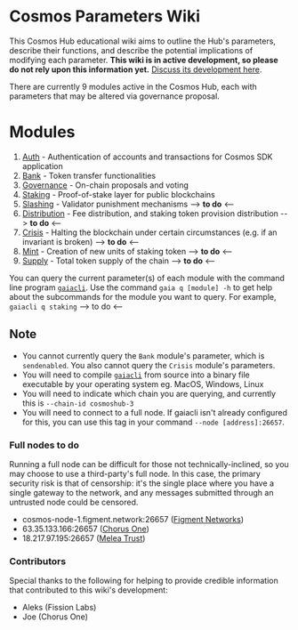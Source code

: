 # Cosmos Parameters Wiki
This Cosmos Hub educational wiki aims to outline the Hub's parameters, describe their functions, and describe the potential implications of modifying each parameter. **This wiki is in active development, so please do not rely upon this information yet.** [Discuss its development here](https://forum.cosmos.network/t/gwg-cosmos-hub-parameters-wiki/3170).

There are currently 9 modules active in the Cosmos Hub, each with parameters that may be altered via governance proposal.

# Modules
1. [Auth](/Auth.md) - Authentication of accounts and transactions for Cosmos SDK application
2. [Bank](/Bank.md) - Token transfer functionalities
3. [Governance](/Governance.md) - On-chain proposals and voting
4. [Staking](/Staking.md) - Proof-of-stake layer for public blockchains
5. [Slashing](/Slashing.md) - Validator punishment mechanisms --> **to do** <--
6. [Distribution](/Distribution.md) - Fee distribution, and staking token provision distribution --> **to do** <--
7. [Crisis](/Crisis.md) - Halting the blockchain under certain circumstances (e.g. if an invariant is broken) --> **to do** <--
8. [Mint](/Mint.md) - Creation of new units of staking token --> **to do** <--
9. [Supply](/Supply.md) - Total token supply of the chain --> **to do** <--

You can query the current parameter(s) of each module with the command line program [`gaiacli`](/gaiacli). Use the command `gaia q [module] -h` to get help about the subcommands for the module you want to query. For example, `gaiacli q staking` --> to do <--

## Note
- You cannot currently query the `Bank` module's parameter, which is `sendenabled`. You also cannot query the `Crisis` module's parameters.
- You will need to compile [`gaiacli`](/gaiacli) from source into a binary file executable by your operating system eg. MacOS, Windows, Linux
- You will need to indicate which chain you are querying, and currently this is `--chain-id cosmoshub-3`
- You will need to connect to a full node. If gaiacli isn't already configured for this, you can use this tag in your command `--node [address]:26657`.

### Full nodes  **to do**
Running a full node can be difficult for those not technically-inclined, so you may choose to use a third-party's full node. In this case, the primary security risk is that of censorship: it's the single place where you have a single gateway to the network, and any messages submitted through an untrusted node could be censored.
- cosmos-node-1.figment.network:26657 ([Figment Networks](https://figment.network/networks/cosmos/))
- 63.35.133.166:26657 ([Chorus One](cosmos.chorus.one))
- 18.217.97.195:26657 ([Melea Trust](https://meleatrust.com))

### Contributors
Special thanks to the following for helping to provide credible information that contributed to this wiki's development:
- Aleks (Fission Labs)
- Joe (Chorus One)
